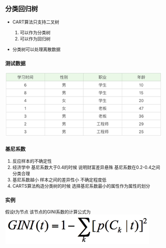 ## 分类回归树

- CART算法只支持二叉树
  1. 可以作为分类树
  2. 可以作为回归树

- 分类树可以处理离散数据

### 测试数据

![测试数据](测试数据.jpeg)

### 基尼系数

1. 反应样本的不确定性
2. 经济学中 基尼系数大于0.4的时候 说明财富差异悬殊 基尼系数在0.2-0.4之间 分类合理
3. 基尼系数越小 样本之间的差异性小 不确定程度低
4. CARTS算法构造分类树的时候 选择基尼系数最小的属性作为属性的划分

### 实例

假设t为节点 该节点的GINI系数的计算公式为
![实例](GINI.jpeg)
